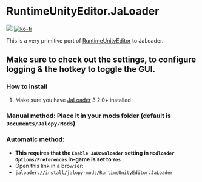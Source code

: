 # RuntimeUnityEditor.JaLoader

[![](https://img.shields.io/github/downloads/Jalopy-Mods/RuntimeUnityEditor.JaLoader/total)](#)
[![ko-fi](https://ko-fi.com/img/githubbutton_sm.svg)](https://ko-fi.com/A0A8OGPIQ)

This is a very primitive port of [RuntimeUnityEditor](https://github.com/ManlyMarco/RuntimeUnityEditor) to JaLoader.

## Make sure to check out the settings, to configure logging & the hotkey to toggle the GUI.

### How to install
1. Make sure you have [JaLoader](https://github.com/theLeaxx/JaLoader) 3.2.0+ installed
### Manual method: Place it in your mods folder (default is `Documents/Jalopy/Mods`)
### Automatic method: 
* **This requires that the `Enable JaDownloader` setting in `Modloader Options/Preferences` in-game is set to `Yes`**
* Open this link in a browser:
* `jaloader://install/jalopy-mods/RuntimeUnityEditor.JaLoader`
